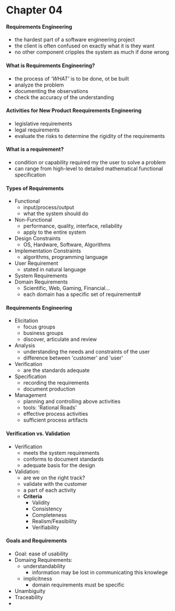 # Chapter 04

#### Requirements Engineering

* the hardest part of a software engineering project
* the client is often confused on exactly what it is they want
* no other component cripples the system as much if done wrong

#### What is Requirements Engineering?
* the process of *'WHAT'* is to be done, ot be built
* analyze the problem
* documenting the observations
* check the accuracy of the understanding

#### Activities for New Product Reequirements Engineering
* legislative requirements
* legal requirements
* evaluate the risks to determine the rigidity of the requirements

#### What is a requirement?
* condition or capability required my the user to solve a problem
* can range from high-level to detailed mathematical functional specification

#### Types of Requirements
* Functional
    * input/process/output
    * what the system should do
* Non-Functional
    * performance, quality, interface, reliability
    * apply to the entire system
* Design Constraints
    * OS, Hardware, Software, Algorithms
* Implementation Constraints
    * algorithms, programming language
* User Requirement
    * stated in natural language
* System Requirements
* Domain Requirements
    * Scientific, Web, Gaming, Financial...
    * each domain has a specific set of requirements#

#### Requirements Engineering
* Elicitation
    * focus groups
    * business groups
    * discover, articulate and review
* Analysis
    * understanding the needs and constraints of the user
    * difference between 'customer' and 'user'
* Verification
    * are the standards adequate
* Specification
    * recording the requirements
    * document production
* Management
    * planning and controlling above activities
    * tools: 'Rational Roads'
    * effective process activities
    * sufficient process artifacts

#### Verification vs. Validation
* Verification
    * meets the system requirements
    * conforms to document standards
    * adequate basis for the design
* Validation:
    * are we on the right track?
    * validate with the customer
    * a part of each activity
    * **Criteria**
        * Validity
        * Consistency
        * Completeness
        * Realism/Feasibility
        * Verifiability

#### Goals and Requirements
* Goal:  ease of usability
* Domaing Requirements:
    * understandability
        * information may be lost in communicating this knowlege
    * implicitness
        * domain requirements must be specific
* Unambiguity
* Traceability
* 
